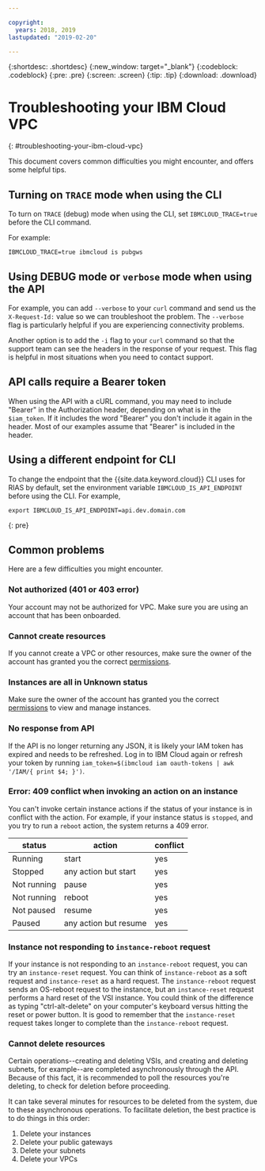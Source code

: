 ```yaml
---

copyright:
  years: 2018, 2019
lastupdated: "2019-02-20"

---
```


{:shortdesc: .shortdesc}
{:new_window: target="_blank"}
{:codeblock: .codeblock}
{:pre: .pre}
{:screen: .screen}
{:tip: .tip}
{:download: .download}

# Troubleshooting your IBM Cloud VPC
{: #troubleshooting-your-ibm-cloud-vpc}

This document covers common difficulties you might encounter, and offers some helpful tips.

## Turning on `TRACE` mode when using the CLI

To turn on `TRACE` (debug) mode when using the CLI, set `IBMCLOUD_TRACE=true` before the CLI command.

For example:

 ```
IBMCLOUD_TRACE=true ibmcloud is pubgws
```

## Using DEBUG mode or `verbose` mode when using the API

For example, you can add `--verbose` to your `curl` command and send us the `X-Request-Id:` value so we can troubleshoot the problem. The `--verbose` flag is particularly helpful if you are experiencing connectivity problems.

Another option is to add the `-i` flag to your `curl` command so that the support team can see the headers in the response of your request. This flag is helpful in most situations when you need to contact support.

## API calls require a Bearer token

When using the API with a cURL command, you may need to include "Bearer" in the Authorization header, depending on what is in the `$iam_token`. If it includes the word "Bearer" you don't include it again in the header. Most of our examples assume that "Bearer" is included in the header.

## Using a different endpoint for CLI

To change the endpoint that the {{site.data.keyword.cloud}} CLI uses for RIAS by default, set the environment variable `IBMCLOUD_IS_API_ENDPOINT` before using the CLI. For example,

```
export IBMCLOUD_IS_API_ENDPOINT=api.dev.domain.com
```
{: pre}


## Common problems

Here are a few difficulties you might encounter.

### Not authorized (401 or 403 error)

Your account may not be authorized for VPC. Make sure you are using an account that has been onboarded.

### Cannot create resources

If you cannot create a VPC or other resources, make sure the owner of the account has granted you the correct [permissions](/docs/infrastructure/vpc?topic=vpc-managing-user-permissions-for-vpc-resources).

### Instances are all in Unknown status

Make sure the owner of the account has granted you the correct [permissions](/docs/infrastructure/vpc?topic=vpc-managing-user-permissions-for-vpc-resources) to view and manage instances.

### No response from API

If the API is no longer returning any JSON, it is likely your IAM token has expired and needs to be refreshed. Log in to IBM Cloud again or refresh your token by running `iam_token=$(ibmcloud iam oauth-tokens | awk '/IAM/{ print $4; }')`.

### Error: 409 conflict when invoking an action on an instance

You can't invoke certain instance actions if the status of your instance is in conflict with the action. For example, if your instance status is `stopped`, and you try to run a `reboot` action, the system returns a 409 error.

| status      | action     | conflict |
| ----------- | ---------- | -------- |
| Running     | start      | yes      |
| Stopped     | any action but start  | yes      |
| Not running | pause      | yes      |
| Not running | reboot     | yes      |
| Not paused  | resume     | yes      |
| Paused      | any action but resume | yes      |


### Instance not responding to `instance-reboot` request

If your instance is not responding to an `instance-reboot` request, you can try an `instance-reset` request. You can think of `instance-reboot` as a soft request and `instance-reset` as a hard request. The `instance-reboot` request sends an OS-reboot request to the instance, but an `instance-reset` request performs a hard reset of the VSI instance. You could think of the difference as typing "ctrl-alt-delete" on your computer's keyboard versus hitting the reset or power button. It is good to remember that the `instance-reset` request takes longer to complete than the `instance-reboot` request.

### Cannot delete resources

Certain operations--creating and deleting VSIs, and creating and deleting subnets, for example--are completed asynchronously through the API. Because of this fact, it is recommended to poll the resources you're deleting, to check for deletion before proceeding. 

It can take several minutes for resources to be deleted from the system, due to these asynchronous operations. To facilitate deletion, the best practice is to do things in this order:

1. Delete your instances
2. Delete your public gateways
3. Delete your subnets
4. Delete your VPCs
